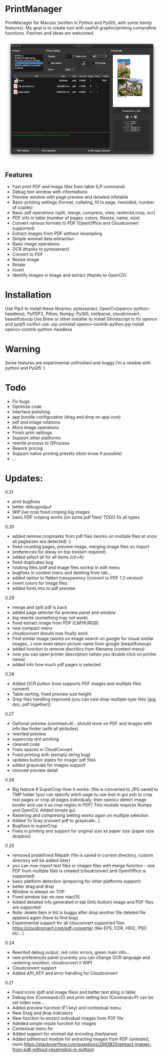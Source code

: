 # PrintManager
PrintManager for Macosx (written in Python and PyQt5, with some handy features).  My goal is to create tool with usefull graphic/printing comandline functions. Patches and ideas are welcomed.

![alt text](https://raw.githubusercontent.com/devrosx/PrintManager/master/wiki/screenshot.png)

## Features
- Fast print PDF and image files from table (LP command)
- Debug text window with informations
- Preview window with page preview and detailed infotable
- Basic printing settings (format, collating, fit to page, twosided, number of copies)
- Basic pdf operations (split, merge, compress, view, rasterize,crop, ocr)
- PDF info in table (number of pages, colors, filesize, name, size)
- Convert various formats to PDF (OpenOffice and Cloudconvert supported)
- Extract images from PDF without resampling
- Simple winmail data extraction
- Basic image operations
 - OCR (thanks to pytesseract)
 - Convert to PDF
 - Resize image
 - Rotate
 - Invert
 - Identify images in image and extract (thanks to OpenCV)

# Installation
Use Pip3 to install these libraries: pytesseract, OpenCv(opencv-python-headless), PyPDF2, Pillow, Numpy, PyQt5, tnefparse, cloudconvert, beautifulsoup
Use Brew or other installer to install Ghostscript
to fix opencv and pyqt5 confict use:
pip uninstall opencv-contrib-python
pip install opencv-contrib-python-headless

 # Warning
Some features are experimental unfinished and buggy
I'm a newbie with python and PyQt5 :)

 # Todo
- Fix bugs
- Optimize code
- Interface polishing
- app bundle configuration (drag and drop on app icon)
- pdf and image rotations
- More image operations
- Finish print settings
- Support other platforms
- rewrite process to QProcess
- Rework pricing
- Support native printing presets (dont know if possible)
- ...

# Updates:
0.31
- print bugfixes
- better debugoutput
- WIP live crop  fixed croping big images 
- basic PDF croping works (on some pdf files) TODO fix all types

0.30
- added remove cropmarks from pdf files (works on multiple files at once all pagesizes are detected) :)
- fixed counting pages, preview image, merging image files on import
- preferences for alway on top (restart required)
- added select all for all items (ctr+A)
- fixed duplicates bug
- rotating files (pdf and image files works) in edit menu
- bugfixes in context menu and deleting from tab...
- added option to flatten transparency (convert to PDF 1.3 version)
- invert colors for image files
- added fonts into to pdf preview

0.29
- merge and split pdf is back
- added page selecter for preview panel and window
- big rewrite (something may not work)
- fixed extract image from PDF (CMYK/RGB)
- new compact menu
- cloudconvert should now finally work
- Find similar image (works on image search on google for visual similar images...) now even return picture name from google (beautifulsoup)
- added function to remove diacritics from filename (context menu)
- now you can open printer description (when you double click on printer name)
- added info how much pdf pages is selected

0.28
- Added OCR button (now supports PDF images and multiple files convert)
- Table sorting, fixed preview size height
- Drop files handling improved (you can now  drop multiple type files (jpg, doc, pdf together))

0.27
- Optional preview (commad+A) , should work on PDF and images with info like finder (with all atributes)
- rewrited preview
- supercrop isnt working
- cleaned code
- Fixes spaces in CloudConvert
- Fixed printing with (exmpty string bug)
- updates button states for image/ pdf files
- added grayscale for images support
- imroved preview detail

0.26
- Big feature # SuperCrop
  How it works: (file is converted to JPG saved to TMP folder (you can specify witch page tu use (not in gui yet) to crop rest pages or crop all pages individualy, then opencv detect image border and use it as crop region in PDF)
  This module requires Numpy and OpenCV. Added simple gui
- Rastering and compresing setting works again on multiple selection
- Added To Gray (convert pdf to grayscale...)
- Bugfixes in superCrop
- Fixes in printing and support for original size as paper size (paper size dropbox)

0.25
- removed predefined filepath (file is saved in current directory, custom directory will be added later)
- you can now import text files or images files with merge function - one PDF from multiple files is created (cloudconvert and OpenOffice is supported)
- basic platform detection (preparing for other platforms support)
- better drag and drop
- Window is always on TOP
- Fixed window bar on new macOS
- Added detailed info generated in tab (Info button) image and PDF files are supported
- Note: delete item in list is buggu after drop another file deleted file appears again (have to find bug)
- Experimental support for all clouconvert supported files https://cloudconvert.com/pdf-converter (like EPS, CDR, HEIC, PSD etc...)

0.24
- Rewrited debug output, red color errors, green main info...
- new preferences panel (curently you can change OCR language and rastering resoltion, cloudconvert it WIP)
- Cloudconvert support
- Added API_KEY and error handling for Cloudconvert


0.21
- Fixed icons (pdf and image files) and better text aling in table
- Debug box (Command+D) and print setting box (Command+P) can be set hiden now...
- Added preview fucntion (F1 key) and contextual menu
- New Drag and drop indicators
- New function to extract individual images from PDF file
- Adeded simple resize function for images
- Contextual menu fix
- Added support for winmail dat encoding (tnefparse)
- Added pdfextract module for extracting images from PDF (untested, more https://stackoverflow.com/questions/2693820/extract-images-from-pdf-without-resampling-in-python)

